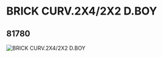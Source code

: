 # BRICK CURV.2X4/2X2 D.BOY
## 81780
![BRICK CURV.2X4/2X2 D.BOY](https://lc-www-live-s.legocdn.com/media/bricks/5/2/81780.jpg)
